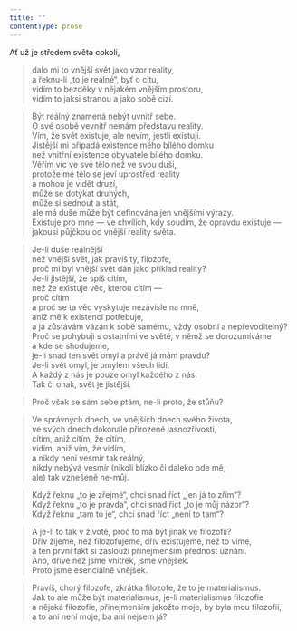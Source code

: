 ```yaml
---
title: ''
contentType: prose
---
```


Ať už je středem světa cokoli,

> dalo mi to vnější svět jako vzor reality,  
> a řeknu-li „to je reálné“, byť o citu,  
> vidím to bezděky v nějakém vnějším prostoru,  
> vidím to jaksi stranou a jako sobě cizí.

> Být reálný znamená nebýt uvnitř sebe.  
> O své osobě vevnitř nemám představu reality.  
> Vím, že svět existuje, ale nevím, jestli existuji.  
> Jistější mi připadá existence mého bílého domku  
> než vnitřní existence obyvatele bílého domku.  
> Věřím víc ve své tělo než ve svou duši,  
> protože mé tělo se jeví uprostřed reality  
> a mohou je vidět druzí,  
> může se dotýkat druhých,  
> může si sednout a stát,  
> ale má duše může být definována jen vnějšími výrazy.  
> Existuje pro mne — ve chvílích, kdy soudím, že opravdu existuje —  
> jakousi půjčkou od vnější reality světa.

> Je-li duše reálnější  
> než vnější svět, jak pravíš ty, filozofe,  
> proč mi byl vnější svět dán jako příklad reality?  
> Je-li jistější, že spíš cítím,  
> než že existuje věc, kterou cítím —  
> proč cítím  
> a proč se ta věc vyskytuje nezávisle na mně,  
> aniž mě k existenci potřebuje,  
> a já zůstávám vázán k sobě samému, vždy osobní a nepřevoditelný?  
> Proč se pohybuji s ostatními ve světě, v němž se dorozumíváme  
> a kde se shodujeme,  
> je-li snad ten svět omyl a právě já mám pravdu?  
> Je-li svět omyl, je omylem všech lidí.  
> A každý z nás je pouze omyl každého z nás.  
> Tak či onak, svět je jistější.

> Proč však se sám sebe ptám, ne-li proto, že stůňu?

> Ve správných dnech, ve vnějších dnech svého života,  
> ve svých dnech dokonale přirozené jasnozřivosti,  
> cítím, aniž cítím, že cítím,  
> vidím, aniž vím, že vidím,  
> a nikdy není vesmír tak reálný,  
> nikdy nebývá vesmír (nikoli blízko či daleko ode mě,  
> ale) tak vznešeně ne-můj.

> Když řeknu „to je zřejmé“, chci snad říct „jen já to zřím“?  
> Když řeknu „to je pravda“, chci snad říct „to je můj názor“?  
> Když řeknu „tam to je“, chci snad říct „není to tam“?

> A je-li to tak v životě, proč to má být jinak ve filozofii?  
> Dřív žijeme, než filozofujeme, dřív existujeme, než to víme,  
> a ten první fakt si zaslouží přinejmenším přednost uznání.  
> Ano, dříve než jsme vnitřek, jsme vnějšek.  
> Proto jsme esenciálně vnějšek.

> Pravíš, chorý filozofe, zkrátka filozofe, že to je materialismus.  
> Jak to ale může být materialismus, je-li materialismus filozofie  
> a nějaká filozofie, přinejmenším jakožto moje, by byla mou filozofií,  
> a to ani není moje, ba ani nejsem já?
